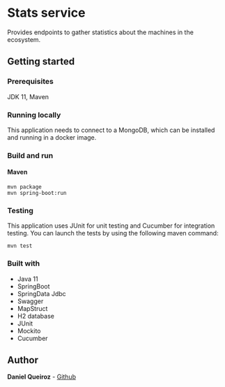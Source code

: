 # Stats service
Provides endpoints to gather statistics about the machines in the ecosystem.

## Getting started

### Prerequisites
JDK 11, Maven

### Running locally
This application needs to connect to a MongoDB, which can be installed and running in a docker image.

### Build and run

#### Maven
```
mvn package
mvn spring-boot:run
```

### Testing
This application uses JUnit for unit testing and Cucumber for integration testing.
You can launch the tests by using the following maven command:
```
mvn test
```

### Built with
* Java 11
* SpringBoot
* SpringData Jdbc
* Swagger
* MapStruct
* H2 database
* JUnit
* Mockito
* Cucumber

## Author
**Daniel Queiroz** - [Github](https://github.com/danielqueiroz)

